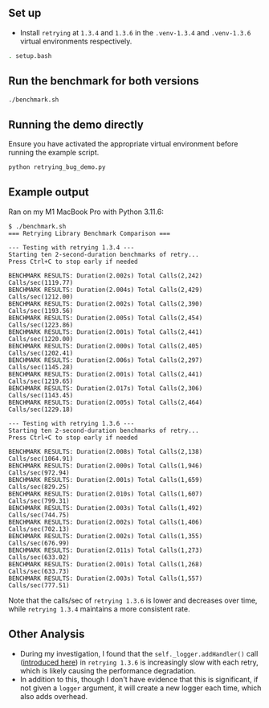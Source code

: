 ## Set up

* Install `retrying` at `1.3.4` and `1.3.6` in the `.venv-1.3.4` and 
`.venv-1.3.6` virtual environments respectively.

```bash
. setup.bash
```

## Run the benchmark for both versions

```bash 
./benchmark.sh
```

## Running the demo directly

Ensure you have activated the appropriate virtual environment before running 
the example script.

```bash
python retrying_bug_demo.py
```

## Example output

Ran on my M1 MacBook Pro with Python 3.11.6:

```
$ ./benchmark.sh 
=== Retrying Library Benchmark Comparison ===

--- Testing with retrying 1.3.4 ---
Starting ten 2-second-duration benchmarks of retry...
Press Ctrl+C to stop early if needed

BENCHMARK RESULTS: Duration(2.002s) Total Calls(2,242) Calls/sec(1119.77)
BENCHMARK RESULTS: Duration(2.004s) Total Calls(2,429) Calls/sec(1212.00)
BENCHMARK RESULTS: Duration(2.002s) Total Calls(2,390) Calls/sec(1193.56)
BENCHMARK RESULTS: Duration(2.005s) Total Calls(2,454) Calls/sec(1223.86)
BENCHMARK RESULTS: Duration(2.001s) Total Calls(2,441) Calls/sec(1220.00)
BENCHMARK RESULTS: Duration(2.000s) Total Calls(2,405) Calls/sec(1202.41)
BENCHMARK RESULTS: Duration(2.006s) Total Calls(2,297) Calls/sec(1145.28)
BENCHMARK RESULTS: Duration(2.001s) Total Calls(2,441) Calls/sec(1219.65)
BENCHMARK RESULTS: Duration(2.017s) Total Calls(2,306) Calls/sec(1143.45)
BENCHMARK RESULTS: Duration(2.005s) Total Calls(2,464) Calls/sec(1229.18)

--- Testing with retrying 1.3.6 ---
Starting ten 2-second-duration benchmarks of retry...
Press Ctrl+C to stop early if needed

BENCHMARK RESULTS: Duration(2.008s) Total Calls(2,138) Calls/sec(1064.91)
BENCHMARK RESULTS: Duration(2.000s) Total Calls(1,946) Calls/sec(972.94)
BENCHMARK RESULTS: Duration(2.001s) Total Calls(1,659) Calls/sec(829.25)
BENCHMARK RESULTS: Duration(2.010s) Total Calls(1,607) Calls/sec(799.31)
BENCHMARK RESULTS: Duration(2.003s) Total Calls(1,492) Calls/sec(744.75)
BENCHMARK RESULTS: Duration(2.002s) Total Calls(1,406) Calls/sec(702.13)
BENCHMARK RESULTS: Duration(2.002s) Total Calls(1,355) Calls/sec(676.99)
BENCHMARK RESULTS: Duration(2.011s) Total Calls(1,273) Calls/sec(633.02)
BENCHMARK RESULTS: Duration(2.001s) Total Calls(1,268) Calls/sec(633.73)
BENCHMARK RESULTS: Duration(2.003s) Total Calls(1,557) Calls/sec(777.51)
```

Note that the calls/sec of `retrying 1.3.6` is lower and decreases over time, 
while `retrying 1.3.4` maintains a more consistent rate.

## Other Analysis

* During my investigation, I found that the `self._logger.addHandler()` call
\([introduced here][0]\)
in `retrying 1.3.6` is increasingly slow with each retry, which is likely 
causing the performance degradation.
* In addition to this, though I don't have evidence that this is significant, 
if not given a `logger` argument, it will create a new logger each time, which 
also adds overhead.

[0]: https://github.com/groodt/retrying/pull/6/files#diff-5d48e947cb75f0a64ea964638aee51b9473f649b6fe9de4bd3455aa7b0dae095R118